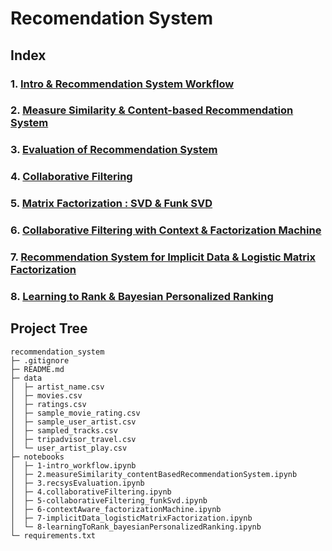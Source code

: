 # Recomendation System

## Index

### 1. [Intro & Recommendation System Workflow](notebooks/1-intro_workflow.ipynb)

### 2. [Measure Similarity & Content-based Recommendation System](notebooks/2.measureSimilarity_contentBasedRecommendationSystem.ipynb)

### 3. [Evaluation of Recommendation System](notebooks/3.recsysEvaluation.ipynb)

### 4. [Collaborative Filtering](notebooks/4.collaborativeFiltering.ipynb)

### 5. [Matrix Factorization : SVD & Funk SVD](notebooks/5-collaborativeFiltering_funkSvd.ipynb)

### 6. [Collaborative Filtering with Context & Factorization Machine](notebooks/6-contextAware_factorizationMachine.ipynb.ipynb)

### 7. [Recommendation System for Implicit Data & Logistic Matrix Factorization](notebooks/7-implicitData_logisticMatrixFactorization.ipynb)

### 8. [Learning to Rank & Bayesian Personalized Ranking](notebooks/8-learningToRank_bayesianPersonalizedRanking.ipynb)

## Project Tree

```
recommendation_system
├─ .gitignore
├─ README.md
├─ data
│  ├─ artist_name.csv
│  ├─ movies.csv
│  ├─ ratings.csv
│  ├─ sample_movie_rating.csv
│  ├─ sample_user_artist.csv
│  ├─ sampled_tracks.csv
│  ├─ tripadvisor_travel.csv
│  └─ user_artist_play.csv
├─ notebooks
│  ├─ 1-intro_workflow.ipynb
│  ├─ 2.measureSimilarity_contentBasedRecommendationSystem.ipynb
│  ├─ 3.recsysEvaluation.ipynb
│  ├─ 4.collaborativeFiltering.ipynb
│  ├─ 5-collaborativeFiltering_funkSvd.ipynb
│  ├─ 6-contextAware_factorizationMachine.ipynb
│  ├─ 7-implicitData_logisticMatrixFactorization.ipynb
│  └─ 8-learningToRank_bayesianPersonalizedRanking.ipynb
└─ requirements.txt
```
